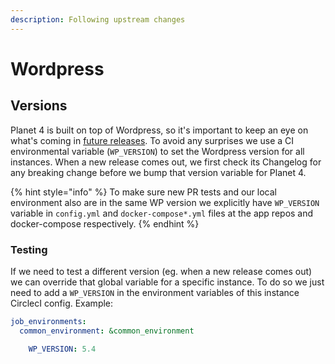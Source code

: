 ```yaml
---
description: Following upstream changes
---
```


# Wordpress

## Versions

Planet 4 is built on top of Wordpress, so it's important to keep an eye on what's coming in [future releases](https://wordpress.org/download/releases/). To avoid any surprises we use a CI environmental variable \(`WP_VERSION`\) to set the Wordpress version for all instances. When a new release comes out, we first check its Changelog for any breaking change before we bump that version variable for Planet 4.

{% hint style="info" %}
To make sure new PR tests and our local environment also are in the same WP version we explicitly have `WP_VERSION` variable in `config.yml` and `docker-compose*.yml` files at the app repos and docker-compose respectively.
{% endhint %}

### Testing

If we need to test a different version \(eg. when a new release comes out\) we can override that global variable for a specific instance. To do so we just need to add a `WP_VERSION` in the environment variables of this instance CirclecI config. Example:

```yaml
job_environments:
  common_environment: &common_environment

    WP_VERSION: 5.4
```

